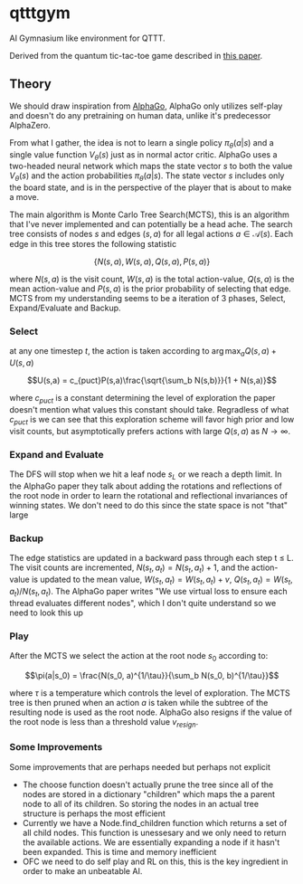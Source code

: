 # qtttgym

AI Gymnasium like environment for QTTT.

Derived from the quantum tic-tac-toe game described in [this paper](http://urn.kb.se/resolve?urn=urn:nbn:se:kth:diva-320190).

## Theory

We should draw inspiration from [AlphaGo](https://discovery.ucl.ac.uk/id/eprint/10045895/1/agz_unformatted_nature.pdf), AlphaGo only utilizes self-play and doesn't do any pretraining on human data, unlike it's predecessor AlphaZero.

From what I gather, the idea is not to learn a single policy $\pi_\theta(a|s)$ and a single value function $V_\theta(s)$ just as in normal actor critic. AlphaGo uses a two-headed neural network which maps the state vector $s$ to both the value $V_\theta(s)$ and the action probabilities $\pi_\theta(a|s)$. The state vector $s$ includes only the board state, and is in the perspective of the player that is about to make a move.

The main algorithm is Monte Carlo Tree Search(MCTS), this is an algorithm that I've never implemented and can potentially be a head ache. The search tree consists of nodes $s$ and edges $(s,a)$ for all legal actions $a\in\mathcal{A}(s)$. Each edge in this tree stores the following statistic

$$\{N(s,a), W(s,a), Q(s,a), P(s,a)\}$$

where $N(s,a)$ is the visit count, $W(s,a)$ is the total action-value, $Q(s,a)$ is the mean action-value and $P(s,a)$ is the prior probability of selecting that edge. MCTS from my understanding seems to be a iteration of 3 phases, Select, Expand/Evaluate and Backup.

### Select

at any one timestep $t$, the action is taken according to $\arg\max_a Q(s,a)  + U(s,a)$

$$U(s,a) = c_{puct}P(s,a)\frac{\sqrt{\sum_b N(s,b)}}{1 + N(s,a)}$$

where $c_{puct}$ is a constant determining the level of exploration the paper doesn't mention what values this constant should take. Regradless of what $c_{puct}$ is we can see that this exploration scheme will favor high prior and low visit counts, but asymptotically prefers actions with large $Q(s,a)$ as $N \rightarrow\infty$.

### Expand and Evaluate

The DFS will stop when we hit a leaf node $s_L$ or we reach a depth limit. In the AlphaGo paper they talk about adding the rotations and reflections of the root node in order to learn the rotational and reflectional invariances of winning states. We don't need to do this since the state space is not "that" large

### Backup

The edge statistics are updated in a backward pass through each step t ≤ L. The visit counts are incremented, $N(s_t, a_t) = N(s_t, a_t)+1$, and the action-value is updated to the mean value, $W(s_t, a_t) = W(s_t, a_t) + v$, $Q(s_t, a_t) = W(s_t,a_t)/N(s_t,a_t)$. The AlphaGo paper writes "We use virtual loss to ensure each thread evaluates different nodes", which I don't quite understand so we need to look this up

### Play

After the MCTS we select the action at the root node $s_0$ according to:

$$\pi(a|s_0) = \frac{N(s_0, a)^{1/\tau}}{\sum_b N(s_0, b)^{1/\tau}}$$

where $\tau$ is a temperature which controls the level of exploration. The MCTS tree is then pruned when an action $a$ is taken while the subtree of the resulting node is used as the root node. AlphaGo also resigns if the value of the root node is less than a threshold value $v_{resign}$.

### Some Improvements

Some improvements that are perhaps needed but perhaps not explicit

- The choose function doesn't actually prune the tree since all of the nodes are stored in a dictionary "children" which maps the a parent node to all of its children. So storing the nodes in an actual tree structure is perhaps the most efficient
- Currently we have a Node.find_children function which returns a set of all child nodes. This function is unessesary and we only need to return the available actions. We are essentially expanding a node if it hasn't been expanded. This is time and memory inefficient
- OFC we need to do self play and RL on this, this is the key ingredient in order to make an unbeatable AI.
